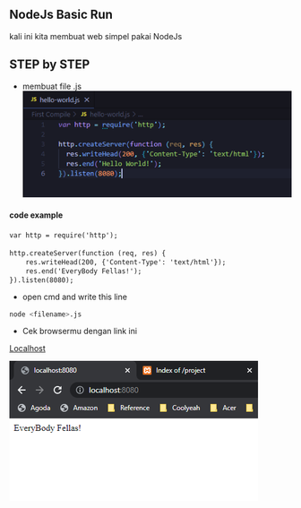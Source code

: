 
## NodeJs Basic Run

kali ini kita membuat web simpel pakai NodeJs


## STEP by STEP

 - membuat file .js
 ![App Screenshot](https://raw.githubusercontent.com/haydar-hilmy/NodeJs-Basic-Run/main/JS%20file.png)


#### code example

    var http = require('http');

    http.createServer(function (req, res) {
        res.writeHead(200, {'Content-Type': 'text/html'});
        res.end('EveryBody Fellas!');
    }).listen(8080);
- open cmd and write this line

```bash
node <filename>.js
```

- Cek browsermu dengan link ini

[Localhost](http://localhost:8080/)

![App Screenshot](https://raw.githubusercontent.com/haydar-hilmy/NodeJs-Basic-Run/main/Node%20js%20web.png)
